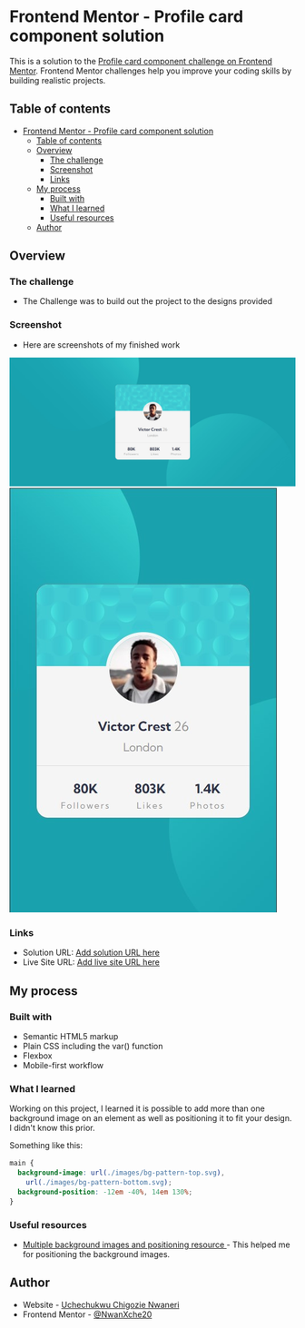 # Frontend Mentor - Profile card component solution

This is a solution to the [Profile card component challenge on Frontend Mentor](https://www.frontendmentor.io/challenges/profile-card-component-cfArpWshJ). Frontend Mentor challenges help you improve your coding skills by building realistic projects.

## Table of contents

- [Frontend Mentor - Profile card component solution](#frontend-mentor---profile-card-component-solution)
  - [Table of contents](#table-of-contents)
  - [Overview](#overview)
    - [The challenge](#the-challenge)
    - [Screenshot](#screenshot)
    - [Links](#links)
  - [My process](#my-process)
    - [Built with](#built-with)
    - [What I learned](#what-i-learned)
    - [Useful resources](#useful-resources)
  - [Author](#author)

## Overview

### The challenge

- The Challenge was to build out the project to the designs provided

### Screenshot

- Here are screenshots of my finished work

![](./images/Screenshot-ProfileCard-Desktop-view.jpg)
![](./images/Screenshot-ProfileCard-Mobile-view.jpg)

### Links

- Solution URL: [Add solution URL here](https://your-solution-url.com)
- Live Site URL: [Add live site URL here](https://your-live-site-url.com)

## My process

### Built with

- Semantic HTML5 markup
- Plain CSS including the var() function
- Flexbox
- Mobile-first workflow

### What I learned

Working on this project, I learned it is possible to add more than one background image on an element as well as positioning it to fit your design. I didn't know this prior.

Something like this:

```css
main {
  background-image: url(./images/bg-pattern-top.svg),
    url(./images/bg-pattern-bottom.svg);
  background-position: -12em -40%, 14em 130%;
}
```

### Useful resources

- [Multiple background images and positioning resource ](https://www.geeksforgeeks.org/css-background-position-property/) - This helped me for positioning the background images.

## Author

- Website - [Uchechukwu Chigozie Nwaneri](https://uchechukwu.vercel.app)
- Frontend Mentor - [@NwanXche20](https://www.frontendmentor.io/profile/@NwanXche20)
